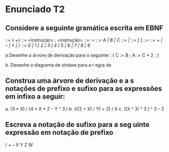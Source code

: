 Enunciado T2
=================

Considere a seguinte gramática escrita em EBNF
-----------------------------------------------

<bloco> ::= { <linha>+}
<linha> ::= <instrução> ;
<instrução> ::= <var> := <exp>
<var> ::= A | B | C
<exp> ::= <exp1> | <exp2>
<exp1> ::= <var> [ <op> <var> ]
<exp2> ::= <var> <op> <const>
<op> ::= + | – | * | /
<const> ::= 0 | 1 | 2 | 3 | 4 | 5 | 6 | 7 | 8 | 9

a.Desenhe a árvore de derivação para o seguinte <bloco>:
{ C := B ; A := C * 2 ; }

b. Desenhe o diagrama de sintaxe para a r egra de <exp1>

Construa uma árvore de derivação e a s notações de prefixo e sufixo para as expressões em infixo a seguir:
----------------------------------------------------------------------------------------------------------

a. (3 * X) / (4 * X * Z – Y ^ 3 )
b. (((2 + X) / Y) + 2) / X
c. ((X ^ 3) ^ 3 ) ^ 3 – 2

Escreva a notação de sufixo para a seg uinte expressão em notação de prefixo
---------------------------------------------------------------------------------

/ + – X Y Z W 
